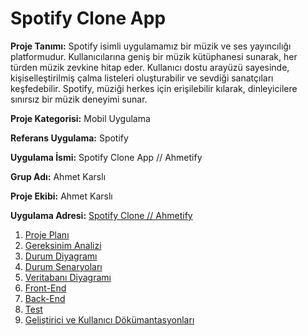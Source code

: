   # Spotify Clone App

**Proje Tanımı:** Spotify isimli uygulamamız bir müzik ve ses yayıncılığı platformudur. Kullanıcılarına geniş bir müzik kütüphanesi sunarak, her türden müzik zevkine hitap eder. Kullanıcı dostu arayüzü sayesinde, kişiselleştirilmiş çalma listeleri oluşturabilir ve sevdiği sanatçıları keşfedebilir. Spotify, müziği herkes için erişilebilir kılarak, dinleyicilere sınırsız bir müzik deneyimi sunar.

**Proje Kategorisi:** Mobil Uygulama

**Referans Uygulama:** Spotify

**Uygulama İsmi:** Spotify Clone App // Ahmetify

**Grup Adı:** Ahmet Karslı

**Proje Ekibi:** Ahmet Karslı

**Uygulama Adresi:** [Spotify Clone // Ahmetify](https://www.youtube.com/watch?v=kWiiXqqdk0E)

  1. [Proje Planı](ReadmeFiles/ProjePlanı.md)
  2. [Gereksinim Analizi](ReadmeFiles/GereksinimAnalizi.md)
  3. [Durum Diyagramı](ReadmeFiles/DurumDiyagramı.md)
  4. [Durum Senaryoları](ReadmeFiles/KullanımSeneryoları.pdf)
  5. [Veritabanı Diyagramı](ReadmeFiles/VeritabanıDiyagramı.md)
  6. [Front-End](ReadmeFiles/FrontEnd.md)
  7. [Back-End](ReadmeFiles/BackEnd.md)
  8. [Test](ReadmeFiles/Test.md)
  9. [Geliştirici ve Kullanıcı Dökümantasyonları](https://spotify-clone-ahmetify.gitbook.io/spotifyclone-ahmetify/)
